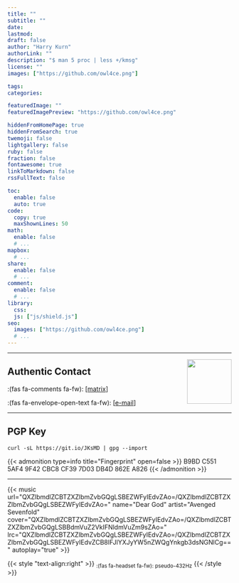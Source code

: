 ```yaml
---
title: ""
subtitle: ""
date: 
lastmod: 
draft: false
author: "Harry Kurn"
authorLink: ""
description: "$ man 5 proc | less +/kmsg"
license: ""
images: ["https://github.com/owl4ce.png"]

tags: 
categories: 

featuredImage: ""
featuredImagePreview: "https://github.com/owl4ce.png"

hiddenFromHomePage: true
hiddenFromSearch: true
twemoji: false
lightgallery: false
ruby: false
fraction: false
fontawesome: true
linkToMarkdown: false
rssFullText: false

toc:
  enable: false
  auto: true
code:
  copy: true
  maxShownLines: 50
math:
  enable: false
  # ...
mapbox:
  # ...
share:
  enable: false
  # ...
comment:
  enable: false
  # ...
library:
  css: 
  js: ["js/shield.js"]
seo:
  images: ["https://github.com/owl4ce.png"]
  # ...
---
```


<!--more-->

---

<img alt="" align="right" width="100px" src="https://github.com/owl4ce.png"/>

## Authentic Contact

:(fas fa-comments fa-fw): [[matrix](https://matrix.to/#/@owl4ce:matrix.org)]

:(fas fa-envelope-open-text fa-fw): [[e-mail](mailto:alternate-se7en@proton.me)]

---

## PGP Key

```shell
curl -sL https://git.io/JKsMD | gpg --import
```

{{< admonition type=info title="Fingerprint" open=false >}}
B9BD C551 5AF4 9F42 CBC8 CF39 7D03 DB4D 862E A826
{{< /admonition >}}

---

<!--
{{< music url="Q3JhcyBudW1xdWFtIHNjaXJlCg==/Q3JhcyBudW1xdWFtIHNjaXJlCg==" name="Cras numquam scire" artist="Yucca" cover="Q3JhcyBudW1xdWFtIHNjaXJlCg==/VGhlIE15c3RpYyBBcmNoaXZlcyBvZiBEYW50YWxpYW4K" lrc="Q3JhcyBudW1xdWFtIHNjaXJlCg==/WXVjY2EgLSBDcmFzIG51bXF1YW0gc2NpcmUgfCBFbiB8IFJlYXJyYW5nZWQgYnkgb3dsNGNlCg==" autoplay="true" >}}
-->

{{< music url="QXZlbmdlZCBTZXZlbmZvbGQgLSBEZWFyIEdvZAo=/QXZlbmdlZCBTZXZlbmZvbGQgLSBEZWFyIEdvZAo=" name="Dear God" artist="Avenged Sevenfold" cover="QXZlbmdlZCBTZXZlbmZvbGQgLSBEZWFyIEdvZAo=/QXZlbmdlZCBTZXZlbmZvbGQgLSBBdmVuZ2VkIFNldmVuZm9sZAo=" lrc="QXZlbmdlZCBTZXZlbmZvbGQgLSBEZWFyIEdvZAo=/QXZlbmdlZCBTZXZlbmZvbGQgLSBEZWFyIEdvZCB8IFJlYXJyYW5nZWQgYnkgb3dsNGNlCg==" autoplay="true" >}}

{{< style "text-align:right" >}}
<sub>:(fas fa-headset fa-fw): pseudo-432Hz</sub>
{{< /style >}}
